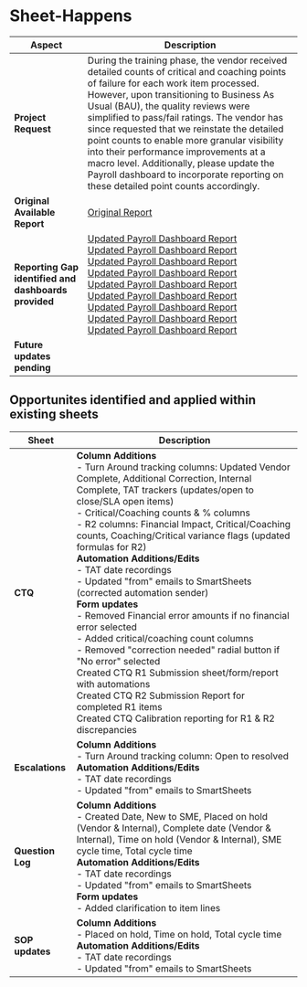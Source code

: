 # Sheet-Happens

| Aspect                | Description                                                                                                                                                        |
|-----------------------|--------------------------------------------------------------------------------------------------------------------------------------------------------------------|
| **Project Request**   | During the training phase, the vendor received detailed counts of critical and coaching points of failure for each work item processed. However, upon transitioning to Business As Usual (BAU), the quality reviews were simplified to pass/fail ratings. The vendor has since requested that we reinstate the detailed point counts to enable more granular visibility into their performance improvements at a macro level. Additionally, please update the Payroll dashboard to incorporate reporting on these detailed point counts accordingly.                                                          |
| **Original Available Report**   | [Original Report](https://github.com/ADeabenderfer/Sheet-Happens/blob/main/Original%20Payroll%20BAU%20Huddle%20Dashboard.pdf) |
| **Reporting Gap identified and dashboards provided**   | [Updated Payroll Dashboard Report]() <br> [Updated Payroll Dashboard Report]() <br> [Updated Payroll Dashboard Report]() <br> [Updated Payroll Dashboard Report]() <br> [Updated Payroll Dashboard Report]() <br> [Updated Payroll Dashboard Report]() <br> [Updated Payroll Dashboard Report]() <br> [Updated Payroll Dashboard Report]() <br> [Updated Payroll Dashboard Report]() |
| **Future updates pending**           |  |

## Opportunites identified and applied within existing sheets
| Sheet                | Description                                                                                                                                                        |
|-----------------------|--------------------------------------------------------------------------------------------------------------------------------------------------------------------|
| **CTQ**   | **Column Additions**<br>- Turn Around tracking columns: Updated Vendor Complete, Additional Correction, Internal Complete, TAT trackers (updates/open to close/SLA open items)<br>- Critical/Coaching counts & % columns<br> - R2 columns: Financial Impact, Critical/Coaching counts, Coaching/Critical variance flags (updated formulas for R2)<br>**Automation Additions/Edits**<br> - TAT date recordings<br>- Updated "from" emails to SmartSheets (corrected automation sender)<br>**Form updates**<br> - Removed Financial error amounts if no financial error selected<br> - Added critical/coaching count columns<br> - Removed "correction needed" radial button if "No error" selected<br>Created CTQ R1 Submission sheet/form/report with automations<br>Created CTQ R2 Submission Report for completed R1 items<br>Created CTQ Calibration reporting for R1 & R2 discrepancies |
| **Escalations**   | **Column Additions**<br>- Turn Around tracking column: Open to resolved<br>**Automation Additions/Edits**<br>- TAT date recordings<br>- Updated "from" emails to SmartSheets<br> |
| **Question Log**   | **Column Additions**<br>- Created Date, New to SME, Placed on hold (Vendor & Internal), Complete date (Vendor & Internal), Time on hold (Vendor & Internal), SME cycle time, Total cycle time<br>**Automation Additions/Edits**<br>- TAT date recordings<br>- Updated "from" emails to SmartSheets<br>**Form updates**<br>- Added clarification to item lines |
| **SOP updates**   | **Column Additions**<br>- Placed on hold, Time on hold, Total cycle time<br>**Automation Additions/Edits**<br>- TAT date recordings<br>- Updated "from" emails to SmartSheets |

